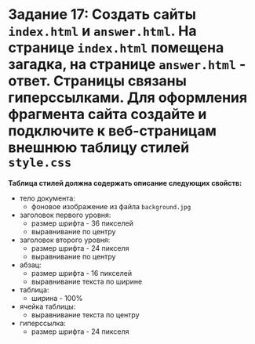 # Задание 17: Создать сайты `index.html` и `answer.html`. На странице `index.html` помещена загадка, на странице `answer.html` - ответ. Страницы связаны гиперссылками. Для оформления фрагмента сайта создайте и подключите к веб-страницам внешнюю таблицу стилей `style.css`
__Таблица стилей должна содержать описание следующих свойств:__
- тело документа:
    - фоновое изображение из файла `background.jpg`
- заголовок первого уровня:
    - размер шрифта - 36 пикселей
    - выравнивание по центру
- заголовок второго уровня:
    - размер шрифта - 24 пикселя
    - выравнивание по центру
- абзац:
    - размер шрифта - 16 пикселей
    - выравнивание текста по ширине
- таблица:
    - ширина - 100%
- ячейка таблицы:
    - выравнивание текста по центру
- гиперссылка:
    - размер шрифта - 24 пикселя